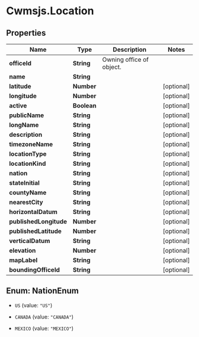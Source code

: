 # Cwmsjs.Location

## Properties

Name | Type | Description | Notes
------------ | ------------- | ------------- | -------------
**officeId** | **String** | Owning office of object. | 
**name** | **String** |  | 
**latitude** | **Number** |  | [optional] 
**longitude** | **Number** |  | [optional] 
**active** | **Boolean** |  | [optional] 
**publicName** | **String** |  | [optional] 
**longName** | **String** |  | [optional] 
**description** | **String** |  | [optional] 
**timezoneName** | **String** |  | [optional] 
**locationType** | **String** |  | [optional] 
**locationKind** | **String** |  | [optional] 
**nation** | **String** |  | [optional] 
**stateInitial** | **String** |  | [optional] 
**countyName** | **String** |  | [optional] 
**nearestCity** | **String** |  | [optional] 
**horizontalDatum** | **String** |  | [optional] 
**publishedLongitude** | **Number** |  | [optional] 
**publishedLatitude** | **Number** |  | [optional] 
**verticalDatum** | **String** |  | [optional] 
**elevation** | **Number** |  | [optional] 
**mapLabel** | **String** |  | [optional] 
**boundingOfficeId** | **String** |  | [optional] 



## Enum: NationEnum


* `US` (value: `"US"`)

* `CANADA` (value: `"CANADA"`)

* `MEXICO` (value: `"MEXICO"`)




